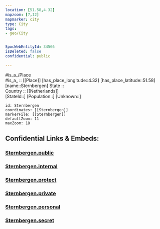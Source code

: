 ```yaml
---
location: [51.58,4.32] 
mapzoom: [7,12] 
mapmarker: city 
type: City
tags:
- geo/City


SpocWebEntityId: 34566
isDeleted: false
confidential: public

---
```

#is_a_/Place  
#is_a_ :: [[Place]] 
[has_place_longitude::4.32] 
[has_place_latitude::51.58] 
[name::Sternbergen] 
State ::  
Country :: [[Netherlands]]  
[StateId::] 
[Population::] 
[Unknown::] 


```leaflet
id: Sternbergen
coordinates: [[Sternbergen]] 
markerFile: [[Sternbergen]] 
defaultZoom: 11 
maxZoom: 18
```


## Confidential Links & Embeds: 

### [Sternbergen.public](/_public/\Earth\Continent\Europe\Europe~West\Netherlands\Provinces~Netherlands\Noord-Brabant\CitySternbergen.public.md) 

### [Sternbergen.internal](/_internal/\Earth\Continent\Europe\Europe~West\Netherlands\Provinces~Netherlands\Noord-Brabant\CitySternbergen.internal.md) 

### [Sternbergen.protect](/_protect/\Earth\Continent\Europe\Europe~West\Netherlands\Provinces~Netherlands\Noord-Brabant\CitySternbergen.protect.md) 

### [Sternbergen.private](/_private/\Earth\Continent\Europe\Europe~West\Netherlands\Provinces~Netherlands\Noord-Brabant\CitySternbergen.private.md) 

### [Sternbergen.personal](/_personal/\Earth\Continent\Europe\Europe~West\Netherlands\Provinces~Netherlands\Noord-Brabant\CitySternbergen.personal.md) 

### [Sternbergen.secret](/_secret/\Earth\Continent\Europe\Europe~West\Netherlands\Provinces~Netherlands\Noord-Brabant\CitySternbergen.secret.md)

